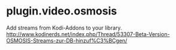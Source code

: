 # plugin.video.osmosis
Add streams from Kodi-Addons to your library.
http://www.kodinerds.net/index.php/Thread/53307-Beta-Version-OSMOSIS-Streams-zur-DB-hinzuf%C3%BCgen/
